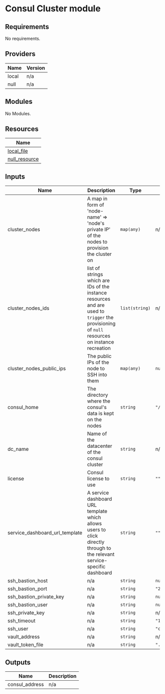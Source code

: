 # Consul Cluster module

<!-- BEGINNING OF PRE-COMMIT-TERRAFORM DOCS HOOK -->
## Requirements

No requirements.

## Providers

| Name | Version |
|------|---------|
| local | n/a |
| null | n/a |

## Modules

No Modules.

## Resources

| Name |
|------|
| [local_file](https://registry.terraform.io/providers/hashicorp/local/latest/docs/resources/file) |
| [null_resource](https://registry.terraform.io/providers/hashicorp/null/latest/docs/resources/resource) |

## Inputs

| Name | Description | Type | Default | Required |
|------|-------------|------|---------|:--------:|
| cluster\_nodes | A map in form of 'node-name' => 'node's private IP' of the nodes to provision the cluster on | `map(any)` | n/a | yes |
| cluster\_nodes\_ids | list of strings which are IDs of the instance resources and are used to `trigger` the provisioning of `null` resources on instance recreation | `list(string)` | n/a | yes |
| cluster\_nodes\_public\_ips | The public IPs of the node to SSH into them | `map(any)` | `null` | no |
| consul\_home | The directory where the consul's data is kept on the nodes | `string` | `"/var/lib/consul"` | no |
| dc\_name | Name of the datacenter of the consul cluster | `string` | n/a | yes |
| license | Consul license to use | `string` | `""` | no |
| service\_dashboard\_url\_template | A service dashboard URL template which allows users to click directly through to the relevant service-specific dashboard | `string` | `""` | no |
| ssh\_bastion\_host | n/a | `string` | `null` | no |
| ssh\_bastion\_port | n/a | `string` | `"22"` | no |
| ssh\_bastion\_private\_key | n/a | `string` | `null` | no |
| ssh\_bastion\_user | n/a | `string` | `null` | no |
| ssh\_private\_key | n/a | `string` | n/a | yes |
| ssh\_timeout | n/a | `string` | `"15s"` | no |
| ssh\_user | n/a | `string` | `"centos"` | no |
| vault\_address | n/a | `string` | n/a | yes |
| vault\_token\_file | n/a | `string` | `".root_token"` | no |

## Outputs

| Name | Description |
|------|-------------|
| consul\_address | n/a |
<!-- END OF PRE-COMMIT-TERRAFORM DOCS HOOK -->
